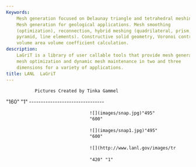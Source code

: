 ```yaml
---
Keywords: 
    Mesh generation focused on Delaunay triangle and tetrahedral meshing.
    Mesh generation for geological applications. Mesh smoothing
    (optimization), reconnection, hybrid meshing (quadrilateral, prism,
    pyramid, line elements). Constructive solid geometry, Voronoi control
    volume area volume coefficient calculation.
description: 
    LaGriT is a library of user callable tools that provide mesh generation,
    mesh optimization and dynamic mesh maintenance in two and three
    dimensions for a variety of applications.
title: LANL  LaGriT 
---
```





               Pictures Created by Tinka Gammel  
 "160" "1"            --------------------------------  

                                    ![](images/snap.jpg)"495"  
                                    "600"                     

                                    ![](images/snap1.jpg)"495" 
                                    "600"                     

                                    ![](http://www.lanl.gov/images/tr 
                                                 
                                    "420" "1"           



